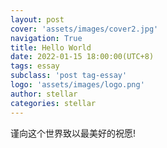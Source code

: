 ```yaml
---
layout: post
cover: 'assets/images/cover2.jpg'
navigation: True
title: Hello World
date: 2022-01-15 18:00:00(UTC+8)
tags: essay
subclass: 'post tag-essay'
logo: 'assets/images/logo.png'
author: stellar
categories: stellar
---
```


谨向这个世界致以最美好的祝愿!